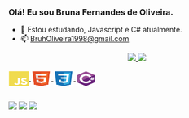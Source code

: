 ### Olá! Eu sou Bruna Fernandes de Oliveira.

- 🌱 Estou estudando, Javascript e C# atualmente.
- 📫 BruhOliveira1998@gmail.com

<div align="center">
  <a href="https://github.com/bruholiveira1998/bruholiveira1998">
  <img height="150em" src="https://github-readme-stats.vercel.app/api?username=bruholiveira1998&show_icons=true&theme=dracula&include_all_commits=true&count_private=true"/>
  <img height="130em" src="https://github-readme-stats.vercel.app/api/top-langs/?username=bruholiveira1998&layout=compact&langs_count=7&theme=dracula"/>
</div>
<div style="display: inline_block"><br>
  <img align="center" alt="Bruna-JS" height="30" width="40" src="https://raw.githubusercontent.com/devicons/devicon/master/icons/javascript/javascript-plain.svg">
  <img align="center" alt="Bruna-HTML" height="30" width="40" src="https://raw.githubusercontent.com/devicons/devicon/master/icons/html5/html5-original.svg">
  <img align="center" alt="Bruna-CSS" height="30" width="40" src="https://raw.githubusercontent.com/devicons/devicon/master/icons/css3/css3-original.svg">
  <img align="center" alt="Bruna-Csharp" height="30" width="40" src="https://raw.githubusercontent.com/devicons/devicon/master/icons/csharp/csharp-original.svg">
</div>
  
  ##
 
<div> 

  <a href="https://instagram.com/bruholiveira8896" target="_blank"><img src="https://img.shields.io/badge/-Instagram-%23E4405F?style=for-the-badge&logo=instagram&logoColor=white" target="_blank"></a>
  <a href = "mailto:BruhOliveira1998@gmail.com"><img src="https://img.shields.io/badge/-Gmail-%23333?style=for-the-badge&logo=gmail&logoColor=white" target="_blank"></a>
  <a href="https://www.linkedin.com/in/bruna-fernandes-de-oliveira2022/" target="_blank"><img src="https://img.shields.io/badge/-LinkedIn-%230077B5?style=for-the-badge&logo=linkedin&logoColor=white" target="_blank"></a> 
 
 
</div>


